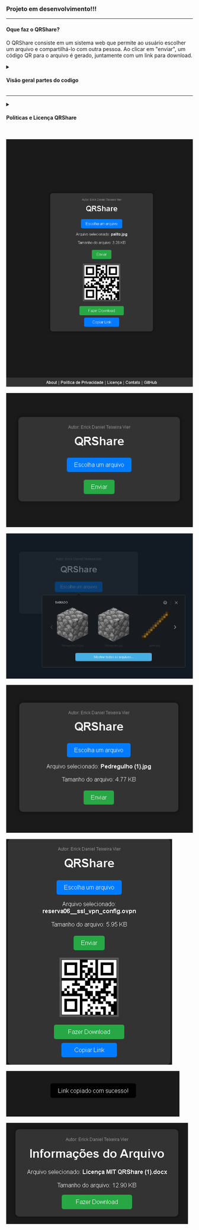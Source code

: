 ### Projeto em desenvolvimento!!!

<hr>

#### Oque faz o QRShare?

O QRShare consiste em um sistema web que permite ao usuário escolher um arquivo e compartilhá-lo com outra pessoa. Ao clicar em "enviar", um código QR para o arquivo é gerado, juntamente com um link para download.

<details>
  <summary><h4>Visão geral partes do codigo</h4></summary>
  <summary><strong><h4>HTML</h4></strong></summary>
  <p>O código HTML define cinco páginas: uma página principal chamada <strong>"QRShare"</strong>, outra página chamada <strong>"Informações do Arquivo"</strong>, outa página chamada <strong>"About"</strong>, outa página chamada <strong>"Política de Privacidade"</strong> e por ultimo <strong>"Licença MIT"</strong>.</p>
  <summary><strong><h4>CSS</h4></strong></summary>
  <p>O CSS fornece estilos de formatação para a aparência da página, incluindo cores, fontes, tamanhos de botões e elementos, bem como a formatação de elementos de botão e contêineres.</p>
  <summary><strong><h4>JavaScript (script.js)</h4></strong></summary>
  <p><strong>displayFileName():</strong> Esta função é acionada quando um arquivo é selecionado por meio do elemento de entrada de arquivo (fileInput). Ela atualiza a exibição do nome do arquivo selecionado e do tamanho do arquivo.
    
<strong>formatFileSize(size):</strong> Esta função formata o tamanho do arquivo em bytes, kilobytes, megabytes ou gigabytes, dependendo do tamanho.

<strong>generateQRCode():</strong> Esta função é acionada quando o botão "Enviar" é clicado. Ela lê o arquivo selecionado, converte-o em dados base64 e gera um código QR para ele. Em seguida, armazena os dados do arquivo e o tamanho em localStorage e exibe o código QR, o link de download e o botão de cópia.

<strong>copyDownloadLink():</strong> Esta função é acionada quando o botão "Copiar Link" é clicado. Ela gera um link para a página de informações do arquivo com os detalhes do arquivo e copia esse link para a área de transferência. Em seguida, exibe uma mensagem de sucesso temporária.

<strong>downloadFile():</strong> Esta função é acionada quando o botão "Fazer Download" é clicado. Ela cria um blob a partir do arquivo selecionado e gera um URL de objeto para esse blob. Em seguida, define o atributo href do botão de download para apontar para esse URL, permitindo que o usuário faça o download do arquivo.</p>

<summary><strong><h4>JavaScript (na página "Informações do Arquivo")</h4></strong></summary>
<p>O código nesta página lê os parâmetros da URL para obter o nome do arquivo e o tamanho do arquivo. Em seguida, exibe essas informações na página e define o botão de download para baixar o arquivo com o nome correto quando clicado.
  
Em resumo, o código HTML, CSS e JavaScript fornecidos criam uma aplicação que permite ao usuário selecionar um arquivo, gerar um código QR para o arquivo, copiar o link para a página de informações do arquivo e fazer o download do arquivo com o nome correto. Cada parte do código desempenha um papel específico na funcionalidade da aplicação.</p>
  
</details>

<hr>

<details>
  <summary><h4>Politicas e Licença QRShare</h4></summary>
  <p>Clique no link abaixo para baixar o PDF de Política de Privacidade, e Licença MIT do QRShare.</p>
  <p><a href="https://github.com/ErickDaniel7/QRShare/blob/main/Licença%20MIT%20QRShare.pdf">Licença MIT</a></p>
  <p><a href="https://github.com/ErickDaniel7/QRShare/blob/main/Política%20de%20Privacidade%20do%20QRShare.pdf">Política de Privacidade</p>
</details>

<br>

![InterfaceCompleta](https://github.com/ErickDaniel7/Projetos/blob/main/QRShare/Imagens/InterfaceCompleta.png)

![QRShare](https://github.com/ErickDaniel7/Projetos/blob/main/QRShare/Imagens/QRShare.png)

![EscolherArquivo](https://github.com/ErickDaniel7/Projetos/blob/main/QRShare/Imagens/EscolherArquivo.png)

![InformaçõesArquivo](https://github.com/ErickDaniel7/Projetos/blob/main/QRShare/Imagens/InformaçõesArquivo.png)

![Qrcode&Download](https://github.com/ErickDaniel7/Projetos/blob/main/QRShare/Imagens/Qrcode.png)

![Qrcode&Download](https://github.com/ErickDaniel7/Projetos/blob/main/QRShare/Imagens/BoxLink.png)

![InformaçõesArquivoDownload](https://github.com/ErickDaniel7/Projetos/blob/main/QRShare/Imagens/InformaçõesArquivoDownload.png)

